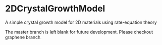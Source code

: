 # 2DCrystalGrowthModel
A simple crystal growth model for 2D materials using rate-equation theory

The master branch is left blank for future development. Please checkout graphene branch. 
